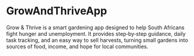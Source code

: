 # GrowAndThriveApp
Grow &amp; Thrive is a smart gardening app designed to help South Africans fight hunger and unemployment. It provides step‑by‑step guidance, daily task tracking, and an easy way to sell harvests, turning small gardens into sources of food, income, and hope for local communities.

